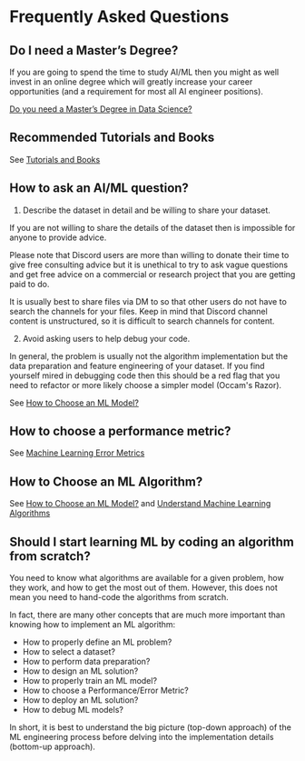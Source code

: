 # Frequently Asked Questions

## Do I need a Master’s Degree?

If you are going to spend the time to study AI/ML then you might as well invest in an online degree which will greatly increase your career opportunities (and a requirement for most all AI engineer positions).

[Do you need a Master’s Degree in Data Science?](https://towardsdatascience.com/do-you-need-a-masters-degree-in-data-science-you-are-asking-the-wrong-question-8c83dec8bf1b?source=rss----7f60cf5620c9---4)


## Recommended Tutorials and Books

See [Tutorials and Books](./how_to_learn.md)


## How to ask an AI/ML question?

1. Describe the dataset in detail and be willing to share your dataset. 

If you are not willing to share the details of the dataset then is impossible for anyone to provide advice. 

Please note that Discord users are more than willing to donate their time to give free consulting advice but it is unethical to try to ask vague questions and get free advice on a commercial or research project that you are getting paid to do.

It is usually best to share files via DM to so that other users do not have to search the channels for your files. Keep in mind that Discord channel content is unstructured, so it is difficult to search channels for content. 

2. Avoid asking users to help debug your code. 

In general, the problem is usually not the algorithm implementation but the data preparation and feature engineering of your dataset. If you find yourself mired in debugging code then this should be a red flag that you need to refactor or more likely choose a simpler model (Occam's Razor). 

See [How to Choose an ML Model?](./getting_started.md)


## How to choose a performance metric?

See [Machine Learning Error Metrics](./ml/error_metrics.md) 


## How to Choose an ML Algorithm?

See [How to Choose an ML Model?](./getting_started.md) and [Understand Machine Learning Algorithms](./ml/error_metrics.md)


## Should I start learning ML by coding an algorithm from scratch?

You need to know what algorithms are available for a given problem, how they work, and how to get the most out of them. However, this does not mean you need to hand-code the algorithms from scratch.

In fact, there are many other concepts that are much more important than knowing how to implement an ML algorithm:

- How to properly define an ML problem?
- How to select a dataset?
- How to perform data preparation?
- How to design an ML solution?
- How to properly train an ML model?
- How to choose a Performance/Error Metric?
- How to deploy an ML solution?
- How to debug ML models?

In short, it is best to understand the big picture (top-down approach) of the ML engineering process before delving into the implementation details (bottom-up approach). 

